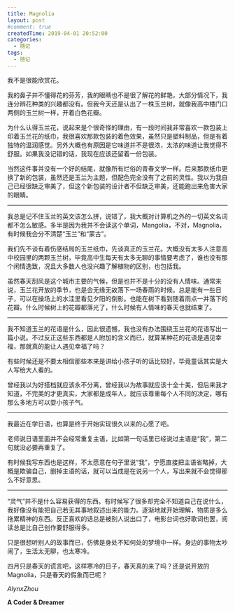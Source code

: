 ```yaml
---
title: Magnolia
layout: post
#comment: true
createdTime: 2019-04-01 20:52:00
categories:
  - 随记
tags:
  - 随记
---
```

我不是很能欣赏花。

我的鼻子并不懂得花的芬芳，我的眼睛也不是很了解花的鲜艳，大部分情况下，我连分辨花种类的兴趣都没有。但我今天还是认出了一株玉兰树，就像我高中楼门口两侧的玉兰树一样，开着白色花瓣。

<!--more-->

为什么认得玉兰花，说起来是个很奇怪的理由，有一段时间我非常喜欢一款包装上印着玉兰花的纸巾，我很喜欢那款包装的着色效果，虽然只是塑料制品，但是有着独特的温润感觉。另外大概也有原因是它味道并不是很浓，太浓的味道让我觉得不舒服。如果我没记错的话，我现在应该还留着一份包装。

当然这件事并没有一个好的结尾，就像所有烂俗的青春文学一样。后来那款纸巾更换了新的包装，虽然还是玉兰为主题，但配色完全没有了之前的灵性。我以为我自己已经很缺乏审美了，但这个新包装的设计者不但缺乏审美，还能跑出来危害大家的眼睛。

-------

我总是记不住玉兰的英文该怎么拼，说错了，我大概对计算机之外的一切英文名词都不怎么敏感。多半是因为我并不会读这个单词，Mangolia，不对，Magnolia，有时候我会分不清楚“玉兰”和“蒙古”。

我们先不谈有着伤感结局的玉兰纸巾，先谈真正的玉兰花。大概没有太多人注意高中校园里的两颗玉兰树，毕竟高中生每天有太多无聊的事情要考虑了，谁也没有那个闲情逸致，况且大多数人也没兴趣了解植物的区别，也包括我。

虽然春天刮风是这个城市主要的气候，但是也并不是十分的没有人情味。通常来说，玉兰花开放的季节，也是会无缘无故落下一场春雨的时候。总是能有一些日子，可以在操场上的水洼里看见夕阳的倒影。也能在树下看到随着雨点一并落下的花瓣。什么时候树上的花瓣都落光了，什么时候有人情味的春天也就结束了。

-------

我不知道玉兰的花语是什么，因此很遗憾，我也没有办法围绕玉兰花的花语写出一篇小说。不过反正这些东西都是人附加的含义而已，就算某种花的花语是遇见幸福，那就真的能让人遇见幸福了吗？

有些时候还是不要太相信那些本来是讲给小孩子听的话比较好，毕竟童话其实是大人写给大人看的。

曾经我以为好搭档就应该永不分离，曾经我以为故事就应该十全十美，但后来我才知道，不完美的才更真实，大家都是成年人，就应该尊重每个人不同的决定，哪有那么多地方可以耍小孩子气。

-------

我最近在学日语，也算是终于开始实现很久以来的心愿了吧。

老师说日语里面并不会经常重复主语，比如第一句话里已经说过主语是“我”，第二句就没必要再重复了。

有时候我写东西也是这样，不太愿意在句子里说“我”，宁愿直接把主语省略掉，大概是欺骗自己，删掉主语的话，就可以当成是在说另一个人，写出来就不会觉得那么不好意思。

-------

“灵气”并不是什么容易获得的东西。有时候写了很多却完全不知道自己在说什么，我好像没有能把自己若无其事地叙述出来的能力。逐渐地就开始理解，物质是多么拖累精神的东西。反正喜欢的话总是被别人说出口了，电影台词也好歌词也罢，阅读总是比自己创作要舒服得多。

只是很想听别人的故事而已，仿佛是身处不知何处的梦境中一样。身边的事物太吵闹了，生活太无聊，也太寒冷。

四月只是春天的谎言吧，这样寒冷的日子，春天真的来了吗？还是说开放的 Magnolia，只是春天的假象而已呢？

*AlynxZhou*

**A Coder & Dreamer**
